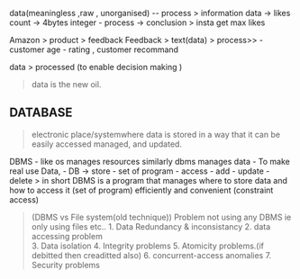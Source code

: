 data(meaningless ,raw , unorganised)  -- process > information
data -> likes count -> 4bytes integer
    - process -> conclusion > insta get max likes
     
Amazon > product > feedback
Feedback > text(data) > process>>
    - customer age 
    - rating , customer recommand

data > processed (to enable decision making )
> data is the new oil. 

## DATABASE
> electronic place/systemwhere data is stored in a way that it can be easily accessed managed, and updated.

DBMS - like os manages resources similarly dbms manages data
    - To make real use Data,
    - DB -> store
    - set of program
        - access
        - add
        - update
        - delete
    > in short DBMS is a program that manages where to store data 
        and how to access it (set of program) efficiently and convenient
        (constraint access)

> (DBMS vs File system(old technique)) Problem not using any DBMS ie only using files etc.. 
    1. Data Redundancy & inconsistancy
    2. data accessing problem    
    3. Data isolation
    4. Integrity problems
    5. Atomicity problems.(if debitted then creaditted also)
    6. concurrent-access anomalies
    7. Security problems
